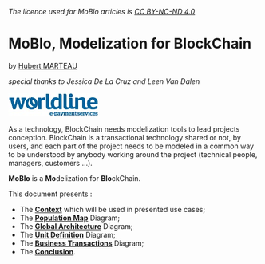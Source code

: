 _The licence used for MoBlo articles is_ [_CC BY-NC-ND 4.0_](https://creativecommons.org/licenses/by-nc-nd/4.0/)

# MoBlo, Modelization for BlockChain

by [Hubert MARTEAU](https://github.com/SimplyUb)

_special thanks to Jessica De La Cruz and Leen Van Dalen_

[![](/Img/WorldLine-Logo-petit.jpg)](http://worldline.com)

As a technology, BlockChain needs modelization tools to lead projects conception. BlockChain is a transactional technology shared or not, by users, and each part of the project needs to be modeled in a common way to be understood by anybody working around the project \(technical people, managers, customers …\).

**MoBlo** is a **Mo**delization for **Blo**ckChain.

This document presents :

* The [**Context**](/context.md) which will be used in presented use cases;
* The [**Population Map**](/pm.md) Diagram;
* The [**Global Architecture**](/ga.md) Diagram;
* The [**Unit Definition**](/ud.md) Diagram;
* The [**Business Transactions**](/bt.md) Diagram;
* The [**Conclusion**](/conclusion.md).



